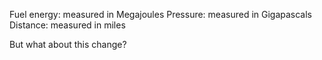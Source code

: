 Fuel energy: measured in Megajoules
Pressure: measured in Gigapascals
Distance: measured in miles

But what about this change?